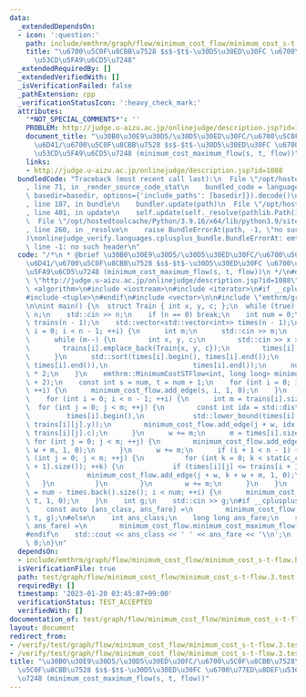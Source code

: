 ```yaml
---
data:
  _extendedDependsOn:
  - icon: ':question:'
    path: include/emthrm/graph/flow/minimum_cost_flow/minimum_cost_s-t-flow.hpp
    title: "\u6700\u5C0F\u8CBB\u7528 $s$-$t$-\u30D5\u30ED\u30FC \u6700\u77ED\u8DEF\
      \u53CD\u5FA9\u6CD5\u7248"
  _extendedRequiredBy: []
  _extendedVerifiedWith: []
  _isVerificationFailed: false
  _pathExtension: cpp
  _verificationStatusIcon: ':heavy_check_mark:'
  attributes:
    '*NOT_SPECIAL_COMMENTS*': ''
    PROBLEM: http://judge.u-aizu.ac.jp/onlinejudge/description.jsp?id=1088
    document_title: "\u30B0\u30E9\u30D5/\u30D5\u30ED\u30FC/\u6700\u5C0F\u8CBB\u7528\
      \u6D41/\u6700\u5C0F\u8CBB\u7528 $s$-$t$-\u30D5\u30ED\u30FC \u6700\u77ED\u8DEF\
      \u53CD\u5FA9\u6CD5\u7248 (minimum_cost_maximum_flow(s, t, flow))"
    links:
    - http://judge.u-aizu.ac.jp/onlinejudge/description.jsp?id=1088
  bundledCode: "Traceback (most recent call last):\n  File \"/opt/hostedtoolcache/Python/3.9.16/x64/lib/python3.9/site-packages/onlinejudge_verify/documentation/build.py\"\
    , line 71, in _render_source_code_stat\n    bundled_code = language.bundle(stat.path,\
    \ basedir=basedir, options={'include_paths': [basedir]}).decode()\n  File \"/opt/hostedtoolcache/Python/3.9.16/x64/lib/python3.9/site-packages/onlinejudge_verify/languages/cplusplus.py\"\
    , line 187, in bundle\n    bundler.update(path)\n  File \"/opt/hostedtoolcache/Python/3.9.16/x64/lib/python3.9/site-packages/onlinejudge_verify/languages/cplusplus_bundle.py\"\
    , line 401, in update\n    self.update(self._resolve(pathlib.Path(included), included_from=path))\n\
    \  File \"/opt/hostedtoolcache/Python/3.9.16/x64/lib/python3.9/site-packages/onlinejudge_verify/languages/cplusplus_bundle.py\"\
    , line 260, in _resolve\n    raise BundleErrorAt(path, -1, \"no such header\"\
    )\nonlinejudge_verify.languages.cplusplus_bundle.BundleErrorAt: emthrm/graph/flow/minimum_cost_flow/minimum_cost_s-t-flow.hpp:\
    \ line -1: no such header\n"
  code: "/*\n * @brief \u30B0\u30E9\u30D5/\u30D5\u30ED\u30FC/\u6700\u5C0F\u8CBB\u7528\
    \u6D41/\u6700\u5C0F\u8CBB\u7528 $s$-$t$-\u30D5\u30ED\u30FC \u6700\u77ED\u8DEF\u53CD\
    \u5FA9\u6CD5\u7248 (minimum_cost_maximum_flow(s, t, flow))\n */\n#define PROBLEM\
    \ \"http://judge.u-aizu.ac.jp/onlinejudge/description.jsp?id=1088\"\n\n#include\
    \ <algorithm>\n#include <iostream>\n#include <iterator>\n#if __cplusplus < 201703L\n\
    #include <tuple>\n#endif\n#include <vector>\n\n#include \"emthrm/graph/flow/minimum_cost_flow/minimum_cost_s-t-flow.hpp\"\
    \n\nint main() {\n  struct Train { int x, y, c; };\n  while (true) {\n    int\
    \ n;\n    std::cin >> n;\n    if (n == 0) break;\n    int num = 0;\n    std::vector<std::vector<Train>>\
    \ trains(n - 1);\n    std::vector<std::vector<int>> times(n - 1);\n    for (int\
    \ i = 0; i < n - 1; ++i) {\n      int m;\n      std::cin >> m;\n      num += m;\n\
    \      while (m--) {\n        int x, y, c;\n        std::cin >> x >> y >> c;\n\
    \        trains[i].emplace_back(Train{x, y, c});\n        times[i].emplace_back(y);\n\
    \      }\n      std::sort(times[i].begin(), times[i].end());\n      times[i].erase(std::unique(times[i].begin(),\
    \ times[i].end()),\n                     times[i].end());\n      num += times[i].size()\
    \ * 2;\n    }\n    emthrm::MinimumCostSTFlow<int, long long> minimum_cost_flow(num\
    \ + 2);\n    const int s = num, t = num + 1;\n    for (int i = 0; i < static_cast<int>(trains.front().size());\
    \ ++i) {\n      minimum_cost_flow.add_edge(s, i, 1, 0);\n    }\n    int w = 0;\n\
    \    for (int i = 0; i < n - 1; ++i) {\n      int m = trains[i].size();\n    \
    \  for (int j = 0; j < m; ++j) {\n        const int idx = std::distance(\n   \
    \         times[i].begin(),\n            std::lower_bound(times[i].begin(), times[i].end(),\
    \ trains[i][j].y));\n        minimum_cost_flow.add_edge(j + w, idx + w + m, 1,\
    \ trains[i][j].c);\n      }\n      w += m;\n      m = times[i].size();\n     \
    \ for (int j = 0; j < m; ++j) {\n        minimum_cost_flow.add_edge(j + w, j +\
    \ w + m, 1, 0);\n      }\n      w += m;\n      if (i + 1 < n - 1) {\n        for\
    \ (int j = 0; j < m; ++j) {\n          for (int k = 0; k < static_cast<int>(trains[i\
    \ + 1].size()); ++k) {\n            if (times[i][j] <= trains[i + 1][k].x) {\n\
    \              minimum_cost_flow.add_edge(j + w, k + w + m, 1, 0);\n         \
    \   }\n          }\n        }\n        w += m;\n      }\n    }\n    for (int i\
    \ = num - times.back().size(); i < num; ++i) {\n      minimum_cost_flow.add_edge(i,\
    \ t, 1, 0);\n    }\n    int g;\n    std::cin >> g;\n#if __cplusplus >= 201703L\n\
    \    const auto [ans_class, ans_fare] =\n        minimum_cost_flow.minimum_cost_maximum_flow(s,\
    \ t, g);\n#else\n    int ans_class;\n    long long ans_fare;\n    std::tie(ans_class,\
    \ ans_fare) =\n        minimum_cost_flow.minimum_cost_maximum_flow(s, t, g);\n\
    #endif\n    std::cout << ans_class << ' ' << ans_fare << '\\n';\n  }\n  return\
    \ 0;\n}\n"
  dependsOn:
  - include/emthrm/graph/flow/minimum_cost_flow/minimum_cost_s-t-flow.hpp
  isVerificationFile: true
  path: test/graph/flow/minimum_cost_flow/minimum_cost_s-t-flow.3.test.cpp
  requiredBy: []
  timestamp: '2023-01-20 03:45:07+09:00'
  verificationStatus: TEST_ACCEPTED
  verifiedWith: []
documentation_of: test/graph/flow/minimum_cost_flow/minimum_cost_s-t-flow.3.test.cpp
layout: document
redirect_from:
- /verify/test/graph/flow/minimum_cost_flow/minimum_cost_s-t-flow.3.test.cpp
- /verify/test/graph/flow/minimum_cost_flow/minimum_cost_s-t-flow.3.test.cpp.html
title: "\u30B0\u30E9\u30D5/\u30D5\u30ED\u30FC/\u6700\u5C0F\u8CBB\u7528\u6D41/\u6700\
  \u5C0F\u8CBB\u7528 $s$-$t$-\u30D5\u30ED\u30FC \u6700\u77ED\u8DEF\u53CD\u5FA9\u6CD5\
  \u7248 (minimum_cost_maximum_flow(s, t, flow))"
---
```

